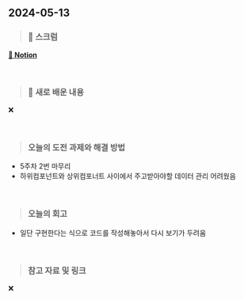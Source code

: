 ## 2024-05-13

> ### 📑 스크럼

[__🔗 Notion__](https://www.notion.so/goorm/6beb4a3601db4fdba3b799183387fc3a?v=e7c45d7f6d164b8798459fad4d04c259&pvs=4)


<br>

> ### 🤔 새로 배운 내용

❌

<br>

> ### 오늘의 도전 과제와 해결 방법

- 5주차 2번 마무리
- 하위컴포넌트와 상위컴포너트 사이에서 주고받아야할 데이터 관리 어려웠음
    
<br>

> ### 오늘의 회고

- 일단 구현한다는 식으로 코드를 작성해놓아서 다시 보기가 두려움

<br>

> ### 참고 자료 및 링크

❌
